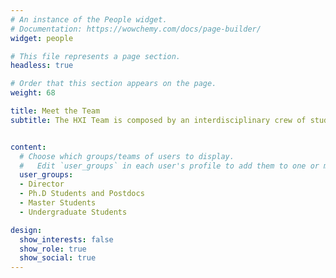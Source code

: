 ```yaml
---
# An instance of the People widget.
# Documentation: https://wowchemy.com/docs/page-builder/
widget: people

# This file represents a page section.
headless: true

# Order that this section appears on the page.
weight: 68

title: Meet the Team
subtitle: The HXI Team is composed by an interdisciplinary crew of students and researchers spanning engineering, design, and health sciences.<br/>Previous members of the lab are listed in our <a href="/alumni">Alumni page</a>.


content:
  # Choose which groups/teams of users to display.
  #   Edit `user_groups` in each user's profile to add them to one or more of these groups.
  user_groups:
  - Director
  - Ph.D Students and Postdocs
  - Master Students
  - Undergraduate Students

design:
  show_interests: false
  show_role: true
  show_social: true
---
```

